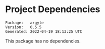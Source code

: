# Project Dependencies
    Package:   argyle
    Version:   0.5.5
    Generated: 2022-04-19 18:13:25 UTC

This package has no dependencies.
